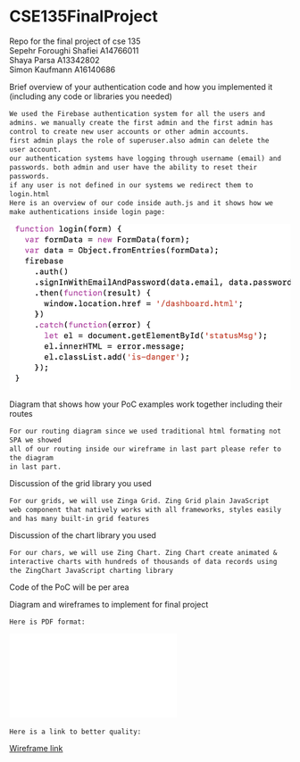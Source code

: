 # CSE135FinalProject
Repo for the final project of cse 135<br/>
Sepehr Foroughi Shafiei A14766011<br/>
Shaya Parsa A13342802 <br/>
Simon Kaufmann A16140686 <br/>

 Brief overview of your authentication code and how you implemented it (including  any  code or libraries you needed)
 
    We used the Firebase authentication system for all the users and
    admins. we manually create the first admin and the first admin has
    control to create new user accounts or other admin accounts.
    first admin plays the role of superuser.also admin can delete the
    user account. 
    our authentication systems have logging through username (email) and
    passwords. both admin and user have the ability to reset their
    passwords.
    if any user is not defined in our systems we redirect them to
    login.html 
    Here is an overview of our code inside auth.js and it shows how we
    make authentications inside login page:
    
![auth_snippet_code](/public/media/auth_snippet_code.png)
        
Diagram that shows how your PoC examples work together including their routes

    For our routing diagram since we used traditional html formating not SPA we showed
    all of our routing inside our wireframe in last part please refer to the diagram
    in last part.

Discussion of the grid library you used 
    
    For our grids, we will use Zinga Grid. Zing Grid plain JavaScript
    web component that natively works with all frameworks, styles easily
    and has many built-in grid features
    
Discussion of the chart library you used 

    For our chars, we will use Zing Chart. Zing Chart create animated &
    interactive charts with hundreds of thousands of data records using
    the ZingChart JavaScript charting library
    
Code of the PoC will be per area 


Diagram and wireframes to implement for final project 
    
    Here is PDF format:
![wireframe](/public/media/wireframe.pdf)

    Here is a link to better quality:
    
[Wireframe link](https://miro.com/welcomeonboard/r5cdFwjFBnVmmrWhmBXtH4ugCyHbD6nFNAlS5mwm1SmmzldW02ljha5rdDPDaFu0)


